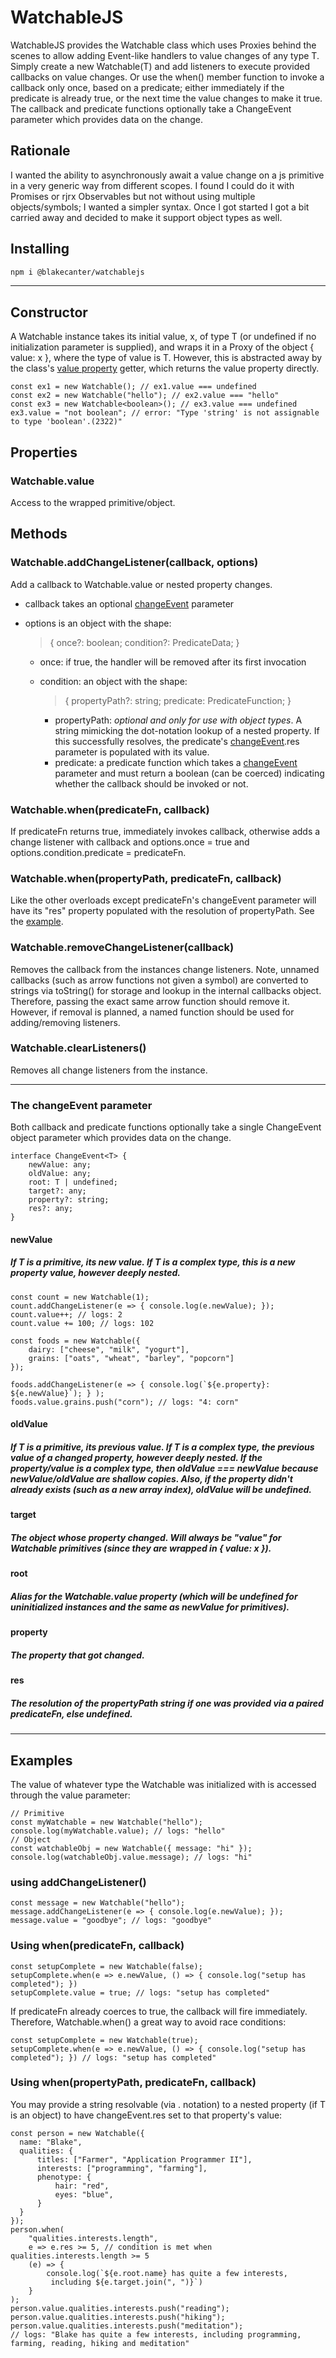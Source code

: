 # WatchableJS

WatchableJS provides the Watchable class which uses Proxies behind the scenes to allow adding Event-like handlers to value changes of any type T. Simply create a new Watchable(T) and add listeners to execute provided callbacks on value changes. Or use the when() member function to invoke a callback only once, based on a predicate; either immediately if the predicate is already true, or the next time the value changes to make it true. The callback and predicate functions optionally take a ChangeEvent parameter which provides data on the change.

## Rationale

I wanted the ability to asynchronously await a value change on a js primitive in a very generic way from different scopes. I found I could do it with Promises or rjrx Observables but not without using multiple objects/symbols; I wanted a simpler syntax. Once I got started I got a bit carried away and decided to make it support object types as well.

## Installing

```bash
npm i @blakecanter/watchablejs
```

---
## Constructor

A Watchable instance takes its initial value, x, of type T (or undefined if no initialization parameter is supplied), and wraps it in a Proxy of the object { value: x }, where the type of value is T. However, this is abstracted away by the class's [value property](#watchablevalue) getter, which returns the value property directly.

```TS
const ex1 = new Watchable(); // ex1.value === undefined
const ex2 = new Watchable("hello"); // ex2.value === "hello"
const ex3 = new Watchable<boolean>(); // ex3.value === undefined
ex3.value = "not boolean"; // error: "Type 'string' is not assignable to type 'boolean'.(2322)"
```

## Properties

### Watchable.value

Access to the wrapped primitive/object.

## Methods

### Watchable.addChangeListener(callback, options)

Add a callback to Watchable.value or nested property changes.

-   callback takes an optional [changeEvent](#the-changeevent-parameter) parameter
-   options is an object with the shape:

    > { once?: boolean; condition?: PredicateData<T>; }

    -   once: if true, the handler will be removed after its first invocation

    -   condition: an object with the shape:

        > { propertyPath?: string; predicate: PredicateFunction; }

        -   propertyPath: _optional and only for use with object types_. A string mimicking the dot-notation lookup of a nested property. If this successfully resolves, the predicate's [changeEvent](#the-changeevent-parameter).res parameter is populated with its value.
        -   predicate: a predicate function which takes a [changeEvent](#the-changeevent-parameter) parameter and must return a boolean (can be coerced) indicating whether the callback should be invoked or not.

### Watchable.when(predicateFn, callback)

If predicateFn returns true, immediately invokes callback, otherwise adds a change listener with callback and options.once = true and options.condition.predicate = predicateFn.

### Watchable.when(propertyPath, predicateFn, callback)

Like the other overloads except predicateFn's changeEvent parameter will have its "res" property populated with the resolution of propertyPath. See the [example](#using-whenpropertypath-predicatefn-callback).

### Watchable.removeChangeListener(callback)

Removes the callback from the instances change listeners. Note, unnamed callbacks (such as arrow functions not given a symbol) are converted to strings via toString() for storage and lookup in the internal callbacks object. Therefore, passing the exact same arrow function should remove it. However, if removal is planned, a named function should be used for adding/removing listeners.

### Watchable.clearListeners()

Removes all change listeners from the instance.

---

### The changeEvent parameter

Both callback and predicate functions optionally take a single ChangeEvent object parameter which provides data on the change.

```TS
interface ChangeEvent<T> {
    newValue: any;
    oldValue: any;
    root: T | undefined;
    target?: any;
    property?: string;
    res?: any;
}
```

#### newValue

##### If T is a primitive, its new value. If T is a complex type, this is a new property value, however deeply nested.

```TS
const count = new Watchable(1);
count.addChangeListener(e => { console.log(e.newValue); });
count.value++; // logs: 2
count.value += 100; // logs: 102

const foods = new Watchable({
    dairy: ["cheese", "milk", "yogurt"],
    grains: ["oats", "wheat", "barley", "popcorn"]
});

foods.addChangeListener(e => { console.log(`${e.property}: ${e.newValue}`); } );
foods.value.grains.push("corn"); // logs: "4: corn"
```

#### oldValue

##### If T is a primitive, its previous value. If T is a complex type, the previous value of a changed property, however deeply nested. _If the property/value is a complex type, then oldValue === newValue because newValue/oldValue are shallow copies. Also, if the property didn't already exists (such as a new array index), oldValue will be undefined._

#### target

##### The object whose property changed. Will always be "value" for Watchable primitives (since they are wrapped in { value: x }).

#### root

##### Alias for the Watchable.value property (which will be undefined for uninitialized instances and the same as newValue for primitives).

#### property

##### The property that got changed.

#### res

##### The resolution of the propertyPath string if one was provided via a paired predicateFn, else undefined.

---

## Examples

The value of whatever type the Watchable was initialized with is accessed through the value parameter:

```TS
// Primitive
const myWatchable = new Watchable("hello");
console.log(myWatchable.value); // logs: "hello"
// Object
const watchableObj = new Watchable({ message: "hi" });
console.log(watchableObj.value.message); // logs: "hi"
```

### using addChangeListener()

```TS
const message = new Watchable("hello");
message.addChangeListener(e => { console.log(e.newValue); });
message.value = "goodbye"; // logs: "goodbye"
```

### Using when(predicateFn, callback)

```TS
const setupComplete = new Watchable(false);
setupComplete.when(e => e.newValue, () => { console.log("setup has completed"); })
setupComplete.value = true; // logs: "setup has completed"
```

If predicateFn already coerces to true, the callback will fire immediately. Therefore, Watchable.when() a great way to avoid race conditions:

```TS
const setupComplete = new Watchable(true);
setupComplete.when(e => e.newValue, () => { console.log("setup has completed"); }) // logs: "setup has completed"
```

### Using when(propertyPath, predicateFn, callback)

You may provide a string resolvable (via . notation) to a nested property (if T is an object) to have changeEvent.res set to that property's value:

```TS
const person = new Watchable({
  name: "Blake",
  qualities: {
      titles: ["Farmer", "Application Programmer II"],
      interests: ["programming", "farming"],
      phenotype: {
          hair: "red",
          eyes: "blue",
      }
  }
});
person.when(
    "qualities.interests.length",
    e => e.res >= 5, // condition is met when qualities.interests.length >= 5
    (e) => {
        console.log(`${e.root.name} has quite a few interests,
         including ${e.target.join(", ")}`)
    }
);
person.value.qualities.interests.push("reading");
person.value.qualities.interests.push("hiking");
person.value.qualities.interests.push("meditation");
// logs: "Blake has quite a few interests, including programming, farming, reading, hiking and meditation"
```